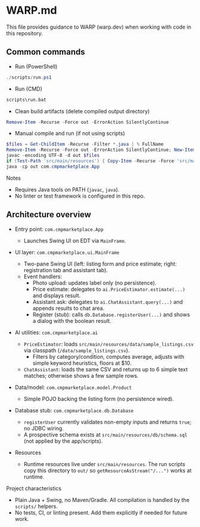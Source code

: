 # WARP.md

This file provides guidance to WARP (warp.dev) when working with code in this repository.

## Common commands

- Run (PowerShell)

```powershell path=null start=null
./scripts/run.ps1
```

- Run (CMD)

```bat path=null start=null
scripts\run.bat
```

- Clean build artifacts (delete compiled output directory)

```powershell path=null start=null
Remove-Item -Recurse -Force out -ErrorAction SilentlyContinue
```

- Manual compile and run (if not using scripts)

```powershell path=null start=null
$files = Get-ChildItem -Recurse -Filter *.java | % FullName
Remove-Item -Recurse -Force out -ErrorAction SilentlyContinue; New-Item -ItemType Directory out | Out-Null
javac -encoding UTF-8 -d out $files
if (Test-Path 'src/main/resources') { Copy-Item -Recurse -Force 'src/main/resources/*' out 2>$null }
java -cp out com.cmpmarketplace.App
```

Notes
- Requires Java tools on PATH (`javac`, `java`).
- No linter or test framework is configured in this repo.

## Architecture overview

- Entry point: `com.cmpmarketplace.App`
  - Launches Swing UI on EDT via `MainFrame`.

- UI layer: `com.cmpmarketplace.ui.MainFrame`
  - Two-pane Swing UI (left: listing form and price estimate; right: registration tab and assistant tab).
  - Event handlers:
    - Photo upload: updates label only (no persistence).
    - Price estimate: delegates to `ai.PriceEstimator.estimate(...)` and displays result.
    - Assistant ask: delegates to `ai.ChatAssistant.query(...)` and appends results to chat area.
    - Register (stub): calls `db.Database.registerUser(...)` and shows a dialog with the boolean result.

- AI utilities: `com.cmpmarketplace.ai`
  - `PriceEstimator`: loads `src/main/resources/data/sample_listings.csv` via classpath (`/data/sample_listings.csv`).
    - Filters by category/condition, computes average, adjusts with simple keyword heuristics, floors at $10.
  - `ChatAssistant`: loads the same CSV and returns up to 6 simple text matches; otherwise shows a few sample rows.

- Data/model: `com.cmpmarketplace.model.Product`
  - Simple POJO backing the listing form (no persistence wired).

- Database stub: `com.cmpmarketplace.db.Database`
  - `registerUser` currently validates non-empty inputs and returns `true`; no JDBC wiring.
  - A prospective schema exists at `src/main/resources/db/schema.sql` (not applied by the app/scripts).

- Resources
  - Runtime resources live under `src/main/resources`. The run scripts copy this directory to `out/` so `getResourceAsStream("/...")` works at runtime.

Project characteristics
- Plain Java + Swing, no Maven/Gradle. All compilation is handled by the `scripts/` helpers.
- No tests, CI, or linting present. Add them explicitly if needed for future work.
